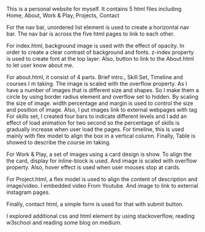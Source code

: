 This is a personal website for myself. It contains 5 html files including Home, About, Work & Play, Projects, Contact

For the nav bar, unordered list element is used to create a horizontal nav bar. The nav bar is across the five html pages to link to each other.

For index.html, background image is used with the effect of opacity. In order to create a clear contrast of background and fonts. z-index property is used to create font at the top layer. Also, button to link to the About.html to let user know about me. 

For about.html, it consist of 4 parts. Brief intro., Skill Set, Timeline and courses I m taking. The image is scaled with the overflow property. As I have a number of images that is different size and shapes. So I make them a circle by using border radius element and overflow set to hidden. By scaling the size of image. width percentage and margin is used to control the size and position of image. Also, I put images link to external webpages with <a> tag For skills set, I created four bars to indicate different levels and I add an effect of load animation for two second so the percentage of skills is gradually increase when user load the pages. For timeline, this is used mainly with flex model to align the box in a vertical column. Finally, Table is showed to describe the course im taking. 

For Work & Play, a set of images using a card design is show. To align the the card, display for inline-block is used. And image is scaled with overflow property. Also, hover effect is used when user mouses stop at cards. 

For Project.html, a flex model is used to align the content of description and image/video. I embedded video From Youtube. And image to link to external instagram pages.

Finally, contact html, a simple form is used for that with submit button.

I explored additional css and html element by using stackoverflow, reading w3school and reading some blog on medium.


